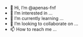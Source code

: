- 👋 Hi, I’m @apenas-fnf
- 👀 I’m interested in ...
- 🌱 I’m currently learning ...
- 💞️ I’m looking to collaborate on ...
- 📫 How to reach me ...

<!---
apenas-fnf/apenas-fnf is a ✨ special ✨ repository because its `README.md` (this file) appears on your GitHub profile.
You can click the Preview link to take a look at your changes.
--->
